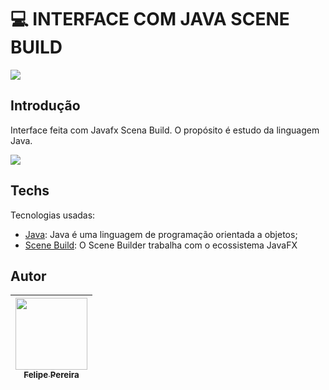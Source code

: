 # 💻​ INTERFACE COM JAVA SCENE BUILD

<p align="left">
 
<img src="http://img.shields.io/static/v1?label=STATUS&message=EM%20DESENVOLVIMENTO&color=GREEN&style=for-the-badge"/> 


## Introdução
Interface feita com Javafx Scena Build. O propósito é estudo da linguagem Java.

![](java.gif)
 
## Techs

Tecnologias usadas:

* [Java](https://www.oracle.com/br/java/): Java é uma linguagem de programação orientada a objetos;
* [Scene Build](https://gluonhq.com/products/scene-builder/): O Scene Builder trabalha com o ecossistema JavaFX

## Autor

| [<img src="https://cdn.discordapp.com/attachments/920700154204553226/1013985974004502640/unknown.png" width=115><br><sub>Felipe Pereira</sub>](https://github.com/felipepx) |
| :-------------------------------------------------------------------------------------------------------------------------------------------------------------------------: |
 
